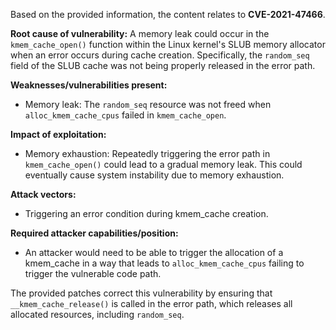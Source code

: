 Based on the provided information, the content relates to **CVE-2021-47466**.

**Root cause of vulnerability:**
A memory leak could occur in the `kmem_cache_open()` function within the Linux kernel's SLUB memory allocator when an error occurs during cache creation. Specifically, the `random_seq` field of the SLUB cache was not being properly released in the error path.

**Weaknesses/vulnerabilities present:**
- Memory leak: The `random_seq` resource was not freed when `alloc_kmem_cache_cpus` failed in `kmem_cache_open`.

**Impact of exploitation:**
- Memory exhaustion: Repeatedly triggering the error path in `kmem_cache_open()` could lead to a gradual memory leak. This could eventually cause system instability due to memory exhaustion.

**Attack vectors:**
- Triggering an error condition during kmem_cache creation.

**Required attacker capabilities/position:**
- An attacker would need to be able to trigger the allocation of a kmem_cache in a way that leads to `alloc_kmem_cache_cpus` failing to trigger the vulnerable code path.

The provided patches correct this vulnerability by ensuring that `__kmem_cache_release()` is called in the error path, which releases all allocated resources, including `random_seq`.